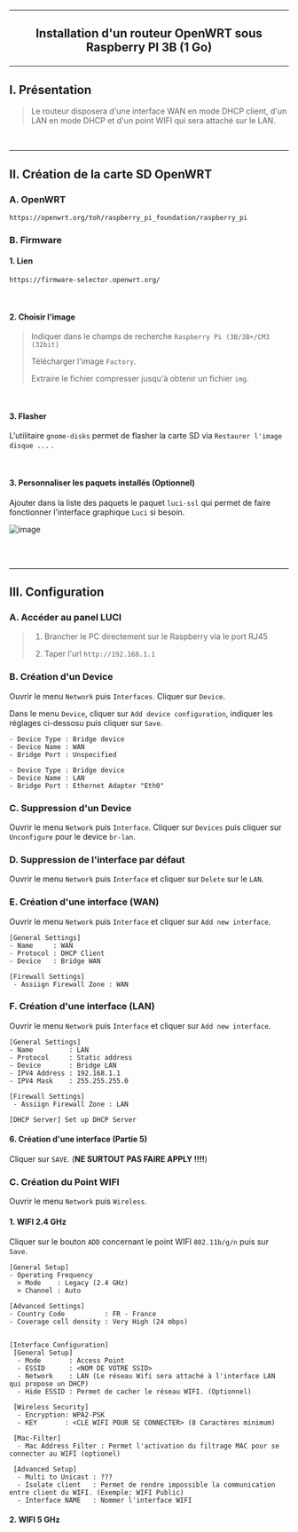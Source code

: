 ----------------------------------------------------------------------------------------------------------------------------------------------------------------
## <p align='center'> Installation d'un routeur OpenWRT sous Raspberry PI 3B (1 Go) </p>

----------------------------------------------------------------------------------------------------------------------------------------------------------------
## I. Présentation
> Le routeur disposera d'une interface WAN en mode DHCP client, d'un LAN en mode DHCP et d'un point WIFI qui sera attaché sur le LAN.

<br />

----------------------------------------------------------------------------------------------------------------------------------------------------------------
## II. Création de la carte SD OpenWRT 


### A. OpenWRT
```
https://openwrt.org/toh/raspberry_pi_foundation/raspberry_pi
```

### B. Firmware
#### 1. Lien
```
https://firmware-selector.openwrt.org/
```

<br />

#### 2. Choisir l'image
> Indiquer dans le champs de recherche `Raspberry Pi (3B/3B+/CM3 (32bit)`
>
> Télécharger l'image `Factory`.
>
> Extraire le fichier compresser jusqu'à obtenir un fichier `img`.

<br />

#### 3. Flasher
L'utilitaire `gnome-disks` permet de flasher la carte SD via `Restaurer l'image disque ...` .

<br />

#### 3. Personnaliser les paquets installés (Optionnel)
Ajouter dans la liste des paquets le paquet `luci-ssl` qui permet de faire fonctionner l'interface graphique `Luci` si besoin.

![image](https://github.com/user-attachments/assets/baeda5ca-e305-42f6-9f3c-296e7c180c04)


<br />
<br />

----------------------------------------------------------------------------------------------------------------------------------------------------------------
## III. Configuration
### A. Accéder au panel LUCI
> 1. Brancher le PC directement sur le Raspberry via le port RJ45
>    
> 2. Taper l'url `http://192.168.1.1`

### B. Création d'un Device
Ouvrir le menu `Network` puis `Interfaces`. Cliquer sur `Device`.

Dans le menu `Device`, cliquer sur `Add device configuration`, indiquer les réglages ci-dessosu puis cliquer sur `Save`.

```
- Device Type : Bridge device
- Device Name : WAN
- Bridge Port : Unspecified
```

```
- Device Type : Bridge device
- Device Name : LAN
- Bridge Port : Ethernet Adapter "Eth0"
```

### C. Suppression d'un Device
Ouvrir le menu `Network` puis `Interface`. Cliquer sur `Devices` puis cliquer sur `Unconfigure` pour le device `br-lan`.


### D. Suppression de l'interface par défaut
Ouvrir le menu `Network` puis `Interface` et cliquer sur `Delete` sur le `LAN`.

### E. Création d'une interface (WAN)
Ouvrir le menu `Network` puis `Interface` et cliquer sur `Add new interface`.

```
[General Settings]
- Name     : WAN
- Protocol : DHCP Client
- Device   : Bridge WAN

[Firewall Settings]
 - Assiign Firewall Zone : WAN
```


### F. Création d'une interface (LAN)
Ouvrir le menu `Network` puis `Interface` et cliquer sur `Add new interface`.

```
[General Settings]
- Name         : LAN
- Protocol     : Static address
- Device       : Bridge LAN
- IPV4 Address : 192.168.1.1
- IPV4 Mask    : 255.255.255.0

[Firewall Settings]
 - Assiign Firewall Zone : LAN

[DHCP Server] Set up DHCP Server
```







#### 6. Création d'une interface (Partie 5)
Cliquer sur `SAVE`. (**NE SURTOUT PAS FAIRE APPLY !!!!**)


### C. Création du Point WIFI
Ouvrir le menu `Network` puis `Wireless`.

#### 1. WIFI 2.4 GHz
Cliquer sur le bouton `ADD` concernant le point WIFI `802.11b/g/n` puis sur `Save`.
```
[General Setup]
- Operating Frequency
  > Mode    : Legacy (2.4 GHz)
  > Channel : Auto

[Advanced Settings]
- Country Code          : FR - France
- Coverage cell density : Very High (24 mbps)


[Interface Configuration]
 [General Setup]
  - Mode       : Access Point
  - ESSID      : <NOM DE VOTRE SSID>
  - Network    : LAN (Le réseau Wifi sera attaché à l'interface LAN qui propose un DHCP)
  - Hide ESSID : Permet de cacher le réseau WIFI. (Optionnel)
 
 [Wireless Security]
  - Encryption: WPA2-PSK
  - KEY       : <CLE WIFI POUR SE CONNECTER> (8 Caractères minimum)
    
 [Mac-Filter]
  - Mac Address Filter : Permet l'activation du filtrage MAC pour se connecter au WIFI (optionel)

 [Advanced Setup]
  - Multi to Unicast : ???
  - Isolate client   : Permet de rendre impossible la communication entre client du WIFI. (Exemple: WIFI Public)
  - Interface NAME   : Nommer l'interface WIFI 
```


#### 2. WIFI 5 GHz
